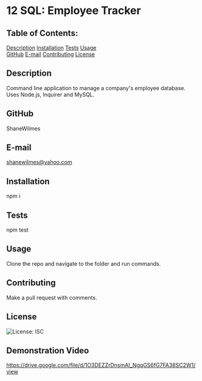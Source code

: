 # 12 SQL: Employee Tracker

## Table of Contents:
  [Description](#Description) 
  [Installation](#Installation)
  [Tests](#Tests)
  [Usage](#Usage)  
  [GitHub](#GitHub)
  [E-mail](#E-mail)
  [Contributing](#Contributing)
  [License](#License)  

## Description
Command line application to manage a company's employee database.  Uses Node.js, Inquirer and MySQL.

## GitHub
ShaneWilmes

## E-mail
shanewilmes@yahoo.com

## Installation
npm i

## Tests
npm test

## Usage
Clone the repo and navigate to the folder and run commands.

## Contributing
Make a pull request with comments.

## License

![License: ISC](https://img.shields.io/badge/License-ISC-blue.svg)

## Demonstration Video
https://drive.google.com/file/d/1O3DEZZrDnsmAI_NgqGS6fG7FA38SC2W1/view
    
